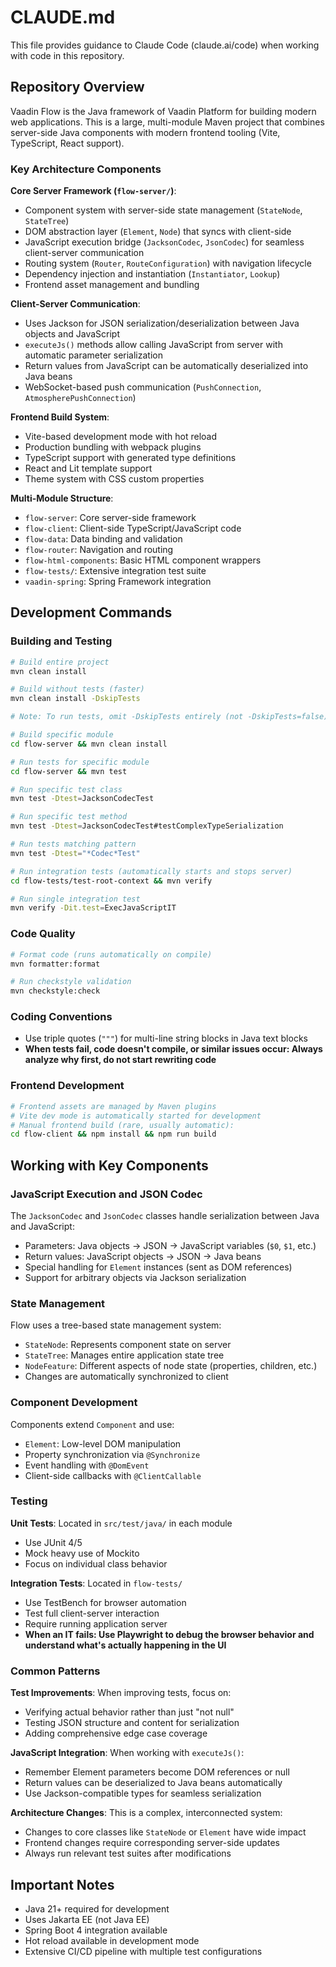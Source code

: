 # CLAUDE.md

This file provides guidance to Claude Code (claude.ai/code) when working with code in this repository.

## Repository Overview

Vaadin Flow is the Java framework of Vaadin Platform for building modern web applications. This is a large, multi-module Maven project that combines server-side Java components with modern frontend tooling (Vite, TypeScript, React support).

### Key Architecture Components

**Core Server Framework (`flow-server/`)**:
- Component system with server-side state management (`StateNode`, `StateTree`)
- DOM abstraction layer (`Element`, `Node`) that syncs with client-side
- JavaScript execution bridge (`JacksonCodec`, `JsonCodec`) for seamless client-server communication
- Routing system (`Router`, `RouteConfiguration`) with navigation lifecycle
- Dependency injection and instantiation (`Instantiator`, `Lookup`)
- Frontend asset management and bundling

**Client-Server Communication**:
- Uses Jackson for JSON serialization/deserialization between Java objects and JavaScript
- `executeJs()` methods allow calling JavaScript from server with automatic parameter serialization
- Return values from JavaScript can be automatically deserialized into Java beans
- WebSocket-based push communication (`PushConnection`, `AtmospherePushConnection`)

**Frontend Build System**:
- Vite-based development mode with hot reload
- Production bundling with webpack plugins
- TypeScript support with generated type definitions
- React and Lit template support
- Theme system with CSS custom properties

**Multi-Module Structure**:
- `flow-server`: Core server-side framework
- `flow-client`: Client-side TypeScript/JavaScript code
- `flow-data`: Data binding and validation
- `flow-router`: Navigation and routing
- `flow-html-components`: Basic HTML component wrappers
- `flow-tests/`: Extensive integration test suite
- `vaadin-spring`: Spring Framework integration

## Development Commands

### Building and Testing

```bash
# Build entire project
mvn clean install

# Build without tests (faster)
mvn clean install -DskipTests

# Note: To run tests, omit -DskipTests entirely (not -DskipTests=false)

# Build specific module
cd flow-server && mvn clean install

# Run tests for specific module
cd flow-server && mvn test

# Run specific test class
mvn test -Dtest=JacksonCodecTest

# Run specific test method
mvn test -Dtest=JacksonCodecTest#testComplexTypeSerialization

# Run tests matching pattern
mvn test -Dtest="*Codec*Test"

# Run integration tests (automatically starts and stops server)
cd flow-tests/test-root-context && mvn verify

# Run single integration test
mvn verify -Dit.test=ExecJavaScriptIT
```

### Code Quality

```bash
# Format code (runs automatically on compile)
mvn formatter:format

# Run checkstyle validation
mvn checkstyle:check
```

### Coding Conventions

- Use triple quotes (`"""`) for multi-line string blocks in Java text blocks
- **When tests fail, code doesn't compile, or similar issues occur: Always analyze why first, do not start rewriting code**

### Frontend Development

```bash
# Frontend assets are managed by Maven plugins
# Vite dev mode is automatically started for development
# Manual frontend build (rare, usually automatic):
cd flow-client && npm install && npm run build
```

## Working with Key Components

### JavaScript Execution and JSON Codec

The `JacksonCodec` and `JsonCodec` classes handle serialization between Java and JavaScript:

- Parameters: Java objects → JSON → JavaScript variables (`$0`, `$1`, etc.)
- Return values: JavaScript objects → JSON → Java beans
- Special handling for `Element` instances (sent as DOM references)
- Support for arbitrary objects via Jackson serialization

### State Management

Flow uses a tree-based state management system:
- `StateNode`: Represents component state on server
- `StateTree`: Manages entire application state tree
- `NodeFeature`: Different aspects of node state (properties, children, etc.)
- Changes are automatically synchronized to client

### Component Development

Components extend `Component` and use:
- `Element`: Low-level DOM manipulation
- Property synchronization via `@Synchronize`
- Event handling with `@DomEvent`
- Client-side callbacks with `@ClientCallable`

### Testing

**Unit Tests**: Located in `src/test/java/` in each module
- Use JUnit 4/5
- Mock heavy use of Mockito
- Focus on individual class behavior

**Integration Tests**: Located in `flow-tests/`
- Use TestBench for browser automation
- Test full client-server interaction
- Require running application server
- **When an IT fails: Use Playwright to debug the browser behavior and understand what's actually happening in the UI**

### Common Patterns

**Test Improvements**: When improving tests, focus on:
- Verifying actual behavior rather than just "not null"
- Testing JSON structure and content for serialization
- Adding comprehensive edge case coverage

**JavaScript Integration**: When working with `executeJs()`:
- Remember Element parameters become DOM references or null
- Return values can be deserialized to Java beans automatically
- Use Jackson-compatible types for seamless serialization

**Architecture Changes**: This is a complex, interconnected system:
- Changes to core classes like `StateNode` or `Element` have wide impact
- Frontend changes require corresponding server-side updates
- Always run relevant test suites after modifications

## Important Notes

- Java 21+ required for development
- Uses Jakarta EE (not Java EE)
- Spring Boot 4 integration available
- Hot reload available in development mode
- Extensive CI/CD pipeline with multiple test configurations
